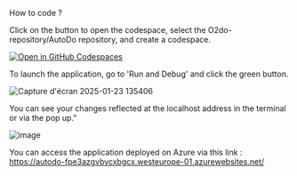 How to code ?

Click on the button to open the codespace, select the O2do-repository/AutoDo repository, and create a codespace.


[![Open in GitHub Codespaces](https://img.shields.io/badge/Open%20in-GitHub%20Codespaces-blue?logo=github)](https://github.com/codespaces/new?repository=O2do-repository/AutoDo)


To launch the application, go to 'Run and Debug' and click the green button.


![Capture d'écran 2025-01-23 135406](https://github.com/user-attachments/assets/74d27991-fdee-44b5-a3ca-359844d0dac1)


You can see your changes reflected at the localhost address in the terminal or via the pop up."


![image](https://github.com/user-attachments/assets/595ff43b-51f9-4fce-9436-977e5e93886f)



You can access the application deployed on Azure via this link :
https://autodo-fpe3azgvbvcxbgcx.westeurope-01.azurewebsites.net/


